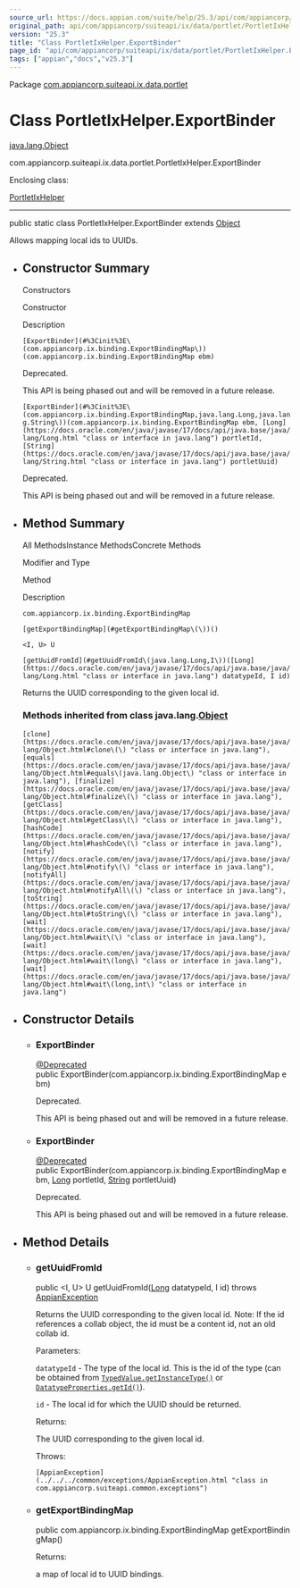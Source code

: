 ```yaml
---
source_url: https://docs.appian.com/suite/help/25.3/api/com/appiancorp/suiteapi/ix/data/portlet/PortletIxHelper.ExportBinder.html
original_path: api/com/appiancorp/suiteapi/ix/data/portlet/PortletIxHelper.ExportBinder.html
version: "25.3"
title: "Class PortletIxHelper.ExportBinder"
page_id: "api/com/appiancorp/suiteapi/ix/data/portlet/PortletIxHelper.ExportBinder"
tags: ["appian","docs","v25.3"]
---
```



Package [com.appiancorp.suiteapi.ix.data.portlet](package-summary.html)

# Class PortletIxHelper.ExportBinder

[java.lang.Object](https://docs.oracle.com/en/java/javase/17/docs/api/java.base/java/lang/Object.html "class or interface in java.lang")

com.appiancorp.suiteapi.ix.data.portlet.PortletIxHelper.ExportBinder

Enclosing class:

[PortletIxHelper](PortletIxHelper.html "class in com.appiancorp.suiteapi.ix.data.portlet")

* * *

public static class PortletIxHelper.ExportBinder extends [Object](https://docs.oracle.com/en/java/javase/17/docs/api/java.base/java/lang/Object.html "class or interface in java.lang")

Allows mapping local ids to UUIDs.

-   ## Constructor Summary

    Constructors

    Constructor

    Description

    `[ExportBinder](#%3Cinit%3E\(com.appiancorp.ix.binding.ExportBindingMap\))(com.appiancorp.ix.binding.ExportBindingMap ebm)`

    Deprecated.

    This API is being phased out and will be removed in a future release.

    `[ExportBinder](#%3Cinit%3E\(com.appiancorp.ix.binding.ExportBindingMap,java.lang.Long,java.lang.String\))(com.appiancorp.ix.binding.ExportBindingMap ebm, [Long](https://docs.oracle.com/en/java/javase/17/docs/api/java.base/java/lang/Long.html "class or interface in java.lang") portletId, [String](https://docs.oracle.com/en/java/javase/17/docs/api/java.base/java/lang/String.html "class or interface in java.lang") portletUuid)`

    Deprecated.

    This API is being phased out and will be removed in a future release.

-   ## Method Summary

    All MethodsInstance MethodsConcrete Methods

    Modifier and Type

    Method

    Description

    `com.appiancorp.ix.binding.ExportBindingMap`

    `[getExportBindingMap](#getExportBindingMap\(\))()`

    `<I, U> U`

    `[getUuidFromId](#getUuidFromId\(java.lang.Long,I\))([Long](https://docs.oracle.com/en/java/javase/17/docs/api/java.base/java/lang/Long.html "class or interface in java.lang") datatypeId, I id)`

    Returns the UUID corresponding to the given local id.

    ### Methods inherited from class java.lang.[Object](https://docs.oracle.com/en/java/javase/17/docs/api/java.base/java/lang/Object.html "class or interface in java.lang")

    `[clone](https://docs.oracle.com/en/java/javase/17/docs/api/java.base/java/lang/Object.html#clone\(\) "class or interface in java.lang"), [equals](https://docs.oracle.com/en/java/javase/17/docs/api/java.base/java/lang/Object.html#equals\(java.lang.Object\) "class or interface in java.lang"), [finalize](https://docs.oracle.com/en/java/javase/17/docs/api/java.base/java/lang/Object.html#finalize\(\) "class or interface in java.lang"), [getClass](https://docs.oracle.com/en/java/javase/17/docs/api/java.base/java/lang/Object.html#getClass\(\) "class or interface in java.lang"), [hashCode](https://docs.oracle.com/en/java/javase/17/docs/api/java.base/java/lang/Object.html#hashCode\(\) "class or interface in java.lang"), [notify](https://docs.oracle.com/en/java/javase/17/docs/api/java.base/java/lang/Object.html#notify\(\) "class or interface in java.lang"), [notifyAll](https://docs.oracle.com/en/java/javase/17/docs/api/java.base/java/lang/Object.html#notifyAll\(\) "class or interface in java.lang"), [toString](https://docs.oracle.com/en/java/javase/17/docs/api/java.base/java/lang/Object.html#toString\(\) "class or interface in java.lang"), [wait](https://docs.oracle.com/en/java/javase/17/docs/api/java.base/java/lang/Object.html#wait\(\) "class or interface in java.lang"), [wait](https://docs.oracle.com/en/java/javase/17/docs/api/java.base/java/lang/Object.html#wait\(long\) "class or interface in java.lang"), [wait](https://docs.oracle.com/en/java/javase/17/docs/api/java.base/java/lang/Object.html#wait\(long,int\) "class or interface in java.lang")`

-   ## Constructor Details

    -   ### ExportBinder

        [@Deprecated](https://docs.oracle.com/en/java/javase/17/docs/api/java.base/java/lang/Deprecated.html "class or interface in java.lang") public ExportBinder(com.appiancorp.ix.binding.ExportBindingMap ebm)

        Deprecated.

        This API is being phased out and will be removed in a future release.

    -   ### ExportBinder

        [@Deprecated](https://docs.oracle.com/en/java/javase/17/docs/api/java.base/java/lang/Deprecated.html "class or interface in java.lang") public ExportBinder(com.appiancorp.ix.binding.ExportBindingMap ebm, [Long](https://docs.oracle.com/en/java/javase/17/docs/api/java.base/java/lang/Long.html "class or interface in java.lang") portletId, [String](https://docs.oracle.com/en/java/javase/17/docs/api/java.base/java/lang/String.html "class or interface in java.lang") portletUuid)

        Deprecated.

        This API is being phased out and will be removed in a future release.

-   ## Method Details

    -   ### getUuidFromId

        public <I, U> U getUuidFromId([Long](https://docs.oracle.com/en/java/javase/17/docs/api/java.base/java/lang/Long.html "class or interface in java.lang") datatypeId, I id) throws [AppianException](../../../common/exceptions/AppianException.html "class in com.appiancorp.suiteapi.common.exceptions")

        Returns the UUID corresponding to the given local id. Note: If the id references a collab object, the id must be a content id, not an old collab id.

        Parameters:

        `datatypeId` - The type of the local id. This is the id of the type (can be obtained from [`TypedValue.getInstanceType()`](../../../type/TypedValue.html#getInstanceType\(\)) or [`DatatypeProperties.getId()`](../../../type/DatatypeProperties.html#getId\(\))).

        `id` - The local id for which the UUID should be returned.

        Returns:

        The UUID corresponding to the given local id.

        Throws:

        `[AppianException](../../../common/exceptions/AppianException.html "class in com.appiancorp.suiteapi.common.exceptions")`

    -   ### getExportBindingMap

        public com.appiancorp.ix.binding.ExportBindingMap getExportBindingMap()

        Returns:

        a map of local id to UUID bindings.